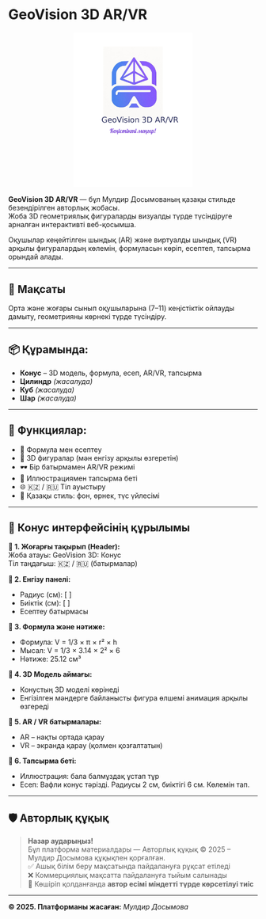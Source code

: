 
# GeoVision 3D AR/VR

<p align="center">
  <img src="GeoVision_Emblem_DejaVu_Recreated.png" alt="GeoVision Logo" width="240"/>
</p>

**GeoVision 3D AR/VR** — бұл Мулдир Досымованың қазақы стильде безендірілген авторлық жобасы.  
Жоба 3D геометриялық фигураларды визуалды түрде түсіндіруге арналған интерактивті веб-қосымша.

Оқушылар кеңейтілген шындық (AR) және виртуалды шындық (VR) арқылы фигуралардың көлемін, формуласын көріп, есептеп, тапсырма орындай алады.

---

## 🎯 Мақсаты

Орта және жоғары сынып оқушыларына (7–11) кеңістіктік ойлауды дамыту, геометрияны көрнекі түрде түсіндіру.

---

## 📦 Құрамында:

- **Конус** – 3D модель, формула, есеп, AR/VR, тапсырма  
- **Цилиндр** *(жасалуда)*  
- **Куб** *(жасалуда)*  
- **Шар** *(жасалуда)*  

---

## 🚀 Функциялар:

- 📐 Формула мен есептеу  
- 🧊 3D фигуралар (мән енгізу арқылы өзгеретін)  
- 🕶 Бір батырмамен AR/VR режимі  
- 📘 Иллюстрациямен тапсырма беті  
- 🌐 🇰🇿 / 🇷🇺 Тіл ауыстыру  
- 🎨 Қазақы стиль: фон, өрнек, түс үйлесімі

---

## 📖 Конус интерфейсінің құрылымы

**🧩 1. Жоғарғы тақырып (Header):**  
Жоба атауы: GeoVision 3D: Конус  
Тіл таңдағыш: 🇰🇿 / 🇷🇺 (батырмалар)

**📐 2. Енгізу панелі:**  
- Радиус (см): [ ]  
- Биіктік (см): [ ]  
- Есептеу батырмасы

**🧮 3. Формула және нәтиже:**  
- Формула: V = 1/3 × π × r² × h  
- Мысал: V = 1/3 × 3.14 × 2² × 6  
- Нәтиже: 25.12 см³

**🧊 4. 3D Модель аймағы:**  
- Конустың 3D моделі көрінеді  
- Енгізілген мәндерге байланысты фигура өлшемі анимация арқылы өзгереді

**🧭 5. AR / VR батырмалары:**  
- AR – нақты ортада қарау  
- VR – экранда қарау (қолмен қозғалтатын)

**📄 6. Тапсырма беті:**  
- Иллюстрация: бала балмұздақ ұстап тұр  
- Есеп: Вафли конус тәрізді. Радиусы 2 см, биіктігі 6 см. Көлемін тап.

---

## 🛡 Авторлық құқық

> **Назар аударыңыз!**  
> Бұл платформа материалдары — Авторлық құқық © 2025 – Мулдир Досымова құқықпен қорғалған.  
> ✅ Ашық білім беру мақсатында пайдалануға рұқсат етіледі  
> ❌ Коммерциялық мақсатта пайдалануға тыйым салынады  
> 🔁 Көшіріп қолданғанда **автор есімі міндетті түрде көрсетілуі тиіс**

---

**© 2025. Платформаны жасаған:** *Мулдир Досымова*
